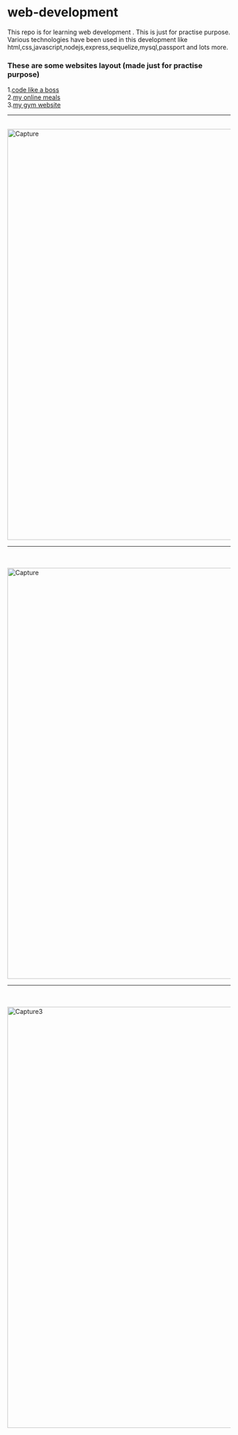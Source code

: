 # web-development 
This repo is for learning web development . This is just for practise purpose. Various technologies have been used in this development like 
html,css,javascript,nodejs,express,sequelize,mysql,passport and lots more.
### These are some websites layout (made just for practise purpose)
1.[code like a boss](http://127.0.0.1:5500/assignments%20and%20practise/practise/website%20css%20practise.html)
<br>
2.[my online meals](http://127.0.0.1:5500/assignments%20and%20practise/practise/fully%20responsive%20website/index.html)
<br>
3.[my gym website](http://127.0.0.1:5500/assignments%20and%20practise/website%20gym/public/index.html)
<br><hr><br>
<img width="926" alt="Capture" src="https://user-images.githubusercontent.com/46247882/81100017-70601e80-8f29-11ea-9dc5-81fa1cbab8d8.PNG">
<br><hr><br><br>
<img width="926" alt="Capture" src="https://user-images.githubusercontent.com/46247882/81099542-b4065880-8f28-11ea-89b8-29c91c49c109.png">
<br><hr><br><br>
<img width="949" alt="Capture3" src="https://user-images.githubusercontent.com/46247882/81187572-dbfdc680-8fd1-11ea-85bf-f21e09be7eec.PNG">
